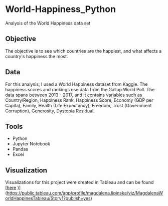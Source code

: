 # World-Happiness_Python
Analysis of the World Happiness data set

## Objective

The objective is to see which countries are the happiest, and what affects a country's happiness the most. 

## Data 

For this analysis, I used a World Happiness dataset from Kaggle. The happiness scores and rankings use data from the Gallup World Poll.  The data spans between 2013 - 2017, and it contains variables such as Country/Region, Happiness Rank, Happiness Score, Economy (GDP per Capita), Family, Health (Life Expectancy), Freedom, Trust (Government Corruption), Generosity, Dystopia Residual. 



## Tools

- Python
- Jupyter Notebook
- Pandas
- Excel


## Visualization

Visualizations for this project were created in Tableau and can be found [[here](https://public.tableau.com/app/profile/magdalena.lipinska/viz/MagdalenaWorldHappinesTableau/Story1?publish=yes) )](https://public.tableau.com/app/profile/magdalena.lipinska/viz/MagdalenaWorldHappinesTableau/Story1?publish=yes) 



